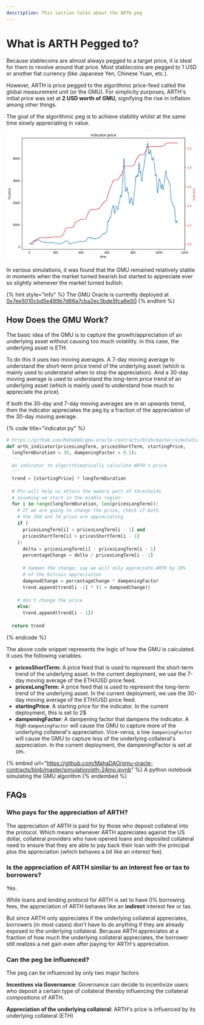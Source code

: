 ```yaml
---
description: This section talks about the ARTH peg
---
```


# What is ARTH Pegged to?

Because stablecoins are almost always pegged to a target price, it is ideal for them to revolve around that price. Most stablecoins are pegged to 1 USD  or another fiat currency (like Japanese Yen, Chinese Yuan, etc.).&#x20;

However, ARTH is price pegged to the algorithmic price-feed called the global measurement unit (or the GMU). For simplicity purposes, ARTH's initial price was set at **2 USD worth of GMU,** signifying the rise in inflation among other things.

The goal of the algorithmic peg is to achieve stability whilst at the same time slowly appreciating in value.

![A sample simulation of the GMU indicator](<.gitbook/assets/image (9).png>)

In various simulations, it was found that the GMU remained relatively stable in moments when the market turned bearish but started to appreciate ever so slightly whenever the market turned bullish.

{% hint style="info" %}
The GMU Oracle is currently deployed at[ 0x7ee5010cbd5e499b7d66a7cba2ec3bde5fca8e00](https://etherscan.io/address/0x7ee5010cbd5e499b7d66a7cba2ec3bde5fca8e00)
{% endhint %}

## How Does the GMU Work?

The basic idea of the GMU is to capture the growth/appreciation of an underlying asset without causing too much volatility. In this case, the underlying asset is ETH.

To do this it uses two moving averages. A 7-day moving average to understand the short-term price trend of the underlying asset (which is mainly used to understand when to stop the appreciation). And a 30-day moving average is used to understand the long-term price trend of an underlying asset (which is mainly used to understand how much to appreciate the price).

If both the 30-day and 7-day moving averages are in an upwards trend, then the indicator appreciates the peg by a fraction of the appreciation of the 30-day moving average.

{% code title="indicator.py" %}
```python
# https://github.com/MahaDAO/gmu-oracle-contracts/blob/master/simulation/indicator.py
def arth_indicator(pricesLongTerm, pricesShortTerm, startingPrice,  
  longTermDuration = 30, dampeningFactor = 0.1):
  '''
  An indicator to algorithimatically calculate ARTH's price
  '''
  trend = [startingPrice] * longTermDuration

  # Ptn will help us attain the memory part of thresholds
  # assuming we start in the middle region
  for i in range(longTermDuration, len(pricesLongTerm)):
    # If we are going to change the price, check if both 
    # the 30d and 7d price are appreciating
    if (
      pricesLongTerm[i] > pricesLongTerm[i - 1] and 
      pricesShortTerm[i] > pricesShortTerm[i - 1]
    ):
      delta = pricesLongTerm[i] - pricesLongTerm[i - 1]
      percentageChange = delta / pricesLongTerm[i - 1]

      # dampen the change; say we will only appreciate ARTH by 10% 
      # of the bitcoin appreciation
      dampnedChange = percentageChange * dampeningFactor
      trend.append(trend[i -1] * (1 + dampnedChange))

    # don't change the price
    else:
      trend.append(trend[i - 1])

  return trend
```
{% endcode %}

The above code snippet represents the logic of how the GMU is calculated. It uses the following variables.

* **pricesShortTerm:** A price feed that is used to represent the short-term trend of the underlying asset. In the current deployment, we use the 7-day moving average of the ETH/USD price feed.
* **pricesLongTerm:** A price feed that is used to represent the long-term trend of the underlying asset. In the current deployment, we use the 30-day moving average of the ETH/USD price feed.
* **startingPrice**: A starting price for the indicator. In the current deployment, this is set to 2$
* **dampeningFactor**: A dampening factor that dampens the indicator. A high `dampeningFactor` will cause the GMU to capture more of the underlying collateral's appreciation. Vice-versa, a low `dampeningFactor` will cause the GMU to capture less of the underlying collateral's appreciation. In the current deployment, the dampeningFactor is set at `10%`.

{% embed url="https://github.com/MahaDAO/gmu-oracle-contracts/blob/master/simulation/eth-24mo.ipynb" %}
A python notebook simulating the GMU algorithm
{% endembed %}

## FAQs

### Who pays for the appreciation of ARTH?

The appreciation of ARTH is paid for by those who deposit collateral into the protocol. Which means whenever ARTH appreciates against the US dollar, collateral providers who have opened loans and deposited collateral need to ensure that they are able to pay back their loan with the principal plus the appreciation (which behaves a bit like an interest fee).

### Is the appreciation of ARTH  similar to an interest fee or tax to borrowers?

Yes.&#x20;

While loans and lending protocol for ARTH is set to have 0% borrowing fees, the appreciation of ARTH behaves like an **indirect** interest fee or tax.

But since ARTH only appreciates if the underlying collateral appreciates, borrowers (in most cases) don't have to do anything if they are already exposed to the underlying collateral. Because ARTH appreciates at a fraction of how much the underlying collateral appreciates, the borrower still realizes a net gain even after paying for ARTH's appreciation.

### Can the peg be influenced?

The peg can be influenced by only two major factors&#x20;

**Incentives via Governance**: Governance can decide to incentivize users who deposit a certain type of collateral thereby influencing the collateral compositions of ARTH.

**Appreciation of the underlying collateral**: ARTH's price is influenced by its underlying collateral (ETH)
